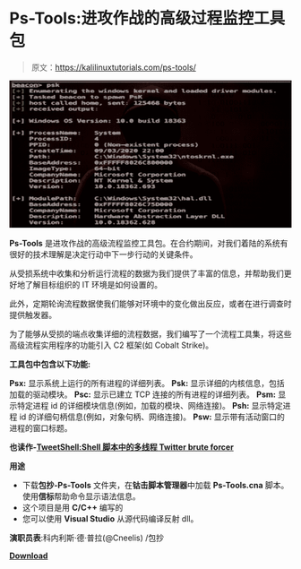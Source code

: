 # Ps-Tools:进攻作战的高级过程监控工具包

> 原文：<https://kalilinuxtutorials.com/ps-tools/>

[![Ps-Tools : An Advanced Process Monitoring Toolkit For Offensive Operations](img/02ca96d3e4abd71780cffc31bf760931.png "Ps-Tools : An Advanced Process Monitoring Toolkit For Offensive Operations")](https://1.bp.blogspot.com/-z_6vqWjBhpw/XpNP-_C5xXI/AAAAAAAAF5Q/tsRkbJ4NuoMwFWPcUF_JlBHCd6GN8iIrACLcBGAsYHQ/s1600/PsK1%25281%2529.png)

**Ps-Tools** 是进攻作战的高级流程监控工具包。在合约期间，对我们着陆的系统有很好的技术理解是决定行动中下一步行动的关键条件。

从受损系统中收集和分析运行流程的数据为我们提供了丰富的信息，并帮助我们更好地了解目标组织的 IT 环境是如何设置的。

此外，定期轮询流程数据使我们能够对环境中的变化做出反应，或者在进行调查时提供触发器。

为了能够从受损的端点收集详细的流程数据，我们编写了一个流程工具集，将这些高级流程实用程序的功能引入 C2 框架(如 Cobalt Strike)。

**工具包中包含以下功能:**

**Psx:** 显示系统上运行的所有进程的详细列表。
**Psk:** 显示详细的内核信息，包括加载的驱动模块。 **Psc:** 显示已建立 TCP 连接的所有进程的详细列表。 **Psm:** 显示特定进程 id 的详细模块信息(例如，加载的模块、网络连接)。
**Psh:** 显示特定进程 id 的详细句柄信息(例如，对象句柄、网络连接)。
**Psw:** 显示带有活动窗口的进程的窗口标题。

**也读作-[TweetShell:Shell 脚本中的多线程 Twitter brute forcer](https://kalilinuxtutorials.com/tweetshell/)**

**用途**

*   下载**包抄-Ps-Tools** 文件夹，在**钴击脚本管理器**中加载 **Ps-Tools.cna** 脚本。使用**信标**帮助命令显示语法信息。
*   这个项目是用 **C/C++** 编写的
*   您可以使用 **Visual Studio** 从源代码编译反射 dll。

**演职员表**:科内利斯·德·普拉(@Cneelis) /包抄

[**Download**](https://github.com/outflanknl/Ps-Tools)